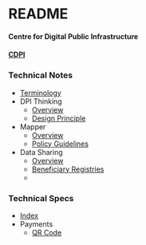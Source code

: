 # README

#### Centre for Digital Public Infrastructure

#### [CDPI](https://cdpi.dev)

### Technical Notes

* [Terminology](broken-reference)
* DPI Thinking
  * [Overview](notes/dpi/terminology.md)
  * [Design Principle](notes/dpi/design\_principles.md)
* Mapper
  * [Overview](notes/mapper/overview.md)
  * [Policy Guidelines](notes/mapper/policy\_guidelines.md)
* Data Sharing
  * [Overview](broken-reference)
  * [Beneficiary Registries](notes/dpi/overview.md)
  *

### Technical Specs

* [Index](specs/index.md)
* Payments
  * [QR Code](specs/payment/qr\_code/qr\_spec.md)
